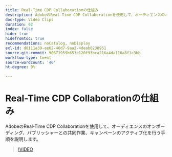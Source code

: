 ```yaml
---
title: Real-Time CDP Collaborationの仕組み
description: AdobeのReal-Time CDP Collaborationを使用して、オーディエンスのオンボーディング、パブリッシャーとの共同作業、キャンペーンのアクティブ化を行う手順を説明します。
doc-type: Video Clips
duration: 62
index: false
hide: true
hidefromtoc: true
recommendations: noCatalog, noDisplay
exl-id: d8111a39-ee62-46d7-9aa2-4deab0238951
source-git-commit: 90671959b653e120f93bca216a4da116a8f1c3bb
workflow-type: tm+mt
source-wordcount: '46'
ht-degree: 0%

---
```


# Real-Time CDP Collaborationの仕組み

AdobeのReal-Time CDP Collaborationを使用して、オーディエンスのオンボーディング、パブリッシャーとの共同作業、キャンペーンのアクティブ化を行う手順を説明します。

<!-- 62_OS511_3442426_61_how-realtime-cdp-collaboration-works -->
>[!VIDEO](https://video.tv.adobe.com/v/3458278/?learn=on&enablevpops=true)
